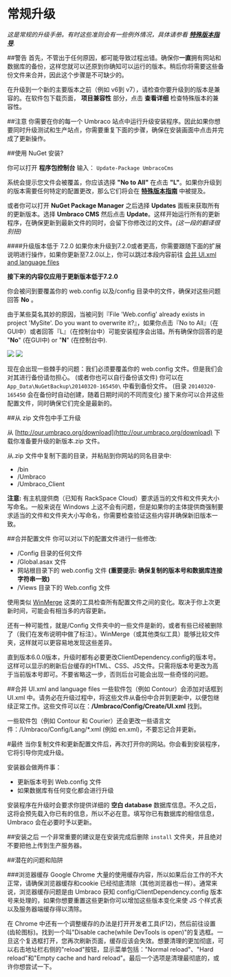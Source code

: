 # 常规升级

_这是常规的升级手册。有时这些准则会有一些例外情况，具体请参看 **[特殊版本指导](version-specific.md)**._

##警告
首先，不管出于任何原因，都可能导致过程出错。确保你**一直**拥有网站和数据库的备份，这样您就可以还原到你确知可以运行的版本。稍后你将需要这些备份文件来合并，因此这个步骤是不可缺少的。

在升级到一个新的主要版本之前（例如 v6到 v7），请检查你要升级到的版本是兼容的。在软件包下载页面， **项目兼容性** 部分，点击 **查看详细** 检查特殊版本的兼容性。

##注意
你需要在你的每一个 Umbraco 站点中运行升级安装程序。因此如果你想要同时升级测试和生产站点，你需要重复下面的步骤，确保在安装画面中点击并完成了更新操作。

##使用 NuGet 安装?

你可以打开 **程序包控制台** 输入：
`Update-Package UmbracoCms`

系统会提示您文件会被覆盖，你应该选择 **"No to All"** 在点击 **"L"**。如果你升级到的版本需要任何特定的配置更改，那么它们将会在 **[特殊版本指南](version-specific.md)** 中被提及。

或者你可以打开 **NuGet Package Manager** 之后选择 **Updates** 面板来获取所有的更新版本。选择 **Umbraco CMS** 然后点击 **Update**。这样开始运行所有的更新程序，在确保更新到最新文件的同时，会留下你修改过的文件。*(这一段的翻译很别扭)*

####升级版本低于 7.2.0
如果你未升级到7.2.0或者更高，你需要跟随下面的扩展说明进行操作，如果你更新至7.2.0以上，你可以跳过本段内容前往 [合并 UI.xml and language files](#MergeUIxmlandlanguagefiles)

**接下来的内容仅应用于更新版本低于7.2.0**  

你会被问到要覆盖你的 web.config 以及/config 目录中的文件，确保对这些问题回答 **No** 。

由于某些莫名其妙的原因，当被问到『File 'Web.config' already exists in project 'MySite'. Do you want to overwrite it?』，如果你点击『No to All』（在GUI中）或者回答『L』（在控制台中）可能安装程序会出错。所有确保你回答的是 "**No**" (在GUI中) or "**N**" (在控制台中).

![](images/nuget-overwrite-dialog.png)
![](images/nuget-upgrade-overwrite.png)

现在会出现一些棘手的问题：我们必须要覆盖你的 web.config 文件。但是我们会对其进行备份请勿担心。 (或者你也可以自行备份该文件) 你可以在 `App_Data\NuGetBackup\20140320-165450\` 中看到备份文件。 (目录 `20140320-165450` 会在备份时自动创建，随着日期时间的不同而变化) 接下来你可以合并这些配置文件，同时确保它们完全是最新的。

##从 zip 文件包中手工升级

从 [http://our.umbraco.org/download](http://our.umbraco.org/download) 下载你准备要升级的新版本.zip 文件。

从.zip 文件中复制下面的目录，并粘贴到你网站的同名目录中:

- /bin
- /Umbraco 
- /Umbraco_Client

**注意:** 有主机提供商（已知有 RackSpace Cloud）要求适当的文件和文件夹大小写命名。一般来说在 Windows 上这不会有问题，但是如果你的主体提供商强制要求适当的文件和文件夹大小写命名，你需要检查验证这些内容并确保新旧版本一致。

##合并配置文件
你可以对以下的配置文件进行一些修改:

* /Config 目录的任何文件
* /Global.asax 文件
* 网站根目录下的 web.config 文件 **(重要提示: 确保复制的版本号和数据库连接字符串一致)**
* /Views 目录下的 Web.config 文件


使用类似 [WinMerge](http://winmerge.org/ "WinMerge") 这类的工具检查所有配置文件之间的变化。取决于你上次更新时间，可能会有相当多的内容更新。

还有一种可能性，就是/Config 文件夹中的一些文件是新的，或者有些已经被删除了（我们在发布说明中做了标注）。WinMerge（或其他类似工具）能够比较文件夹，这样就可以更容易地发现这些差异。

直到版本6.0.0版本，升级时都有必要更改ClientDependency.config的版本号。这样可以显示的刷新后台缓存的HTML、CSS、JS文件。只需将版本号更改为高于当前版本号即可。不要省略这一步，否则后台可能会出现一些奇怪的问题。


##合并 UI.xml and language files
一些软件包（例如 Contour）会添加对话框到 UI.xml 中。请务必在升级过程中，将这些文件从备份中合并到更新中，以便包继续正常工作。这些文件可以在：**/Umbraco/Config/Create/UI.xml** 找到。

一些软件包（例如 Contour 和 Courier）还会更改一些语言文件：/Umbraco/Config/Lang/*.xml (例如 en.xml)，不要忘记合并更新。

#最终
当你复制文件和更新配置文件后，再次打开你的网站。你会看到安装程序，它将引导你完成升级。

安装器会做两件事：

* 更新版本号到 Web.config 文件
* 如果数据库有任何变化都会进行升级

安装程序在升级时会要求你提供详细的 **空白 database** 数据库信息。不久之后，这将会预先载入你已有的信息，所以不必在意。填写你已有数据库的相信信息，Umbraco 会在必要时予以更新。

##安装之后
一个非常重要的建议是在安装完成后删除 `install` 文件夹，并且绝对不要把他上传到生产服务器。

##潜在的问题和陷阱

###浏览器缓存
Google Chrome 大量的使用缓存内容，所以如果后台工作的不大正常，请确保浏览器缓存和cookie 已经彻底清除（其他浏览器也一样）。通常来说，浏览器缓存问题是由 Umbraco 获知 config/ClientDependency.config 版本号来处理的，如果你想要重置这些更新你可以增加这些版本变化来使 JS 个样式表以及服务器端缓存得以清除。

在 Chrome 中还有一个调整缓存的办法是打开开发者工具(F12)，然后前往设置(齿轮图标)。找到一个叫"Disable cache(while DevTools is open)"的复选框。一旦这个复选框打开，您再次刷新页面，缓存应该会失效。想要清理的更加彻底，可以右击地址栏右侧的"reload"按钮，显示菜单包括："Normal reload"、"Hard reload"和"Empty cache and hard reload"。最后一个选项是清理最彻底的，或许你想尝试一下。
